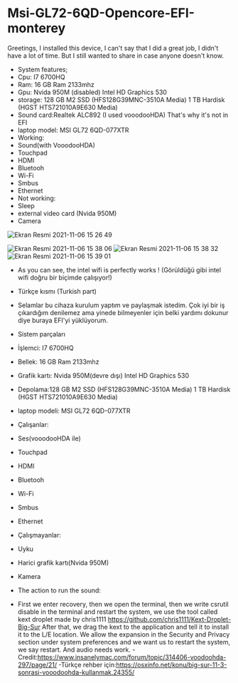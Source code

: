 # Msi-GL72-6QD-Opencore-EFI-monterey 
Greetings, I installed this device, I can't say that I did a great job, I didn't have a lot of time. But I still wanted to share in case anyone doesn't know.
- System features;
- Cpu: I7 6700HQ 
- Ram: 16 GB Ram 2133mhz
- Gpu:  Nvida 950M (disabled) Intel HD Graphics 530 
- storage: 128 GB M2 SSD (HFS128G39MNC-3510A Media)  1 TB Hardisk (HGST HTS721010A9E630 Media)
- Sound card:Realtek ALC892 (I used vooodooHDA) That's why it's not in EFI
- laptop model: MSI GL72 6QD-077XTR
- Working:
- Sound(with VooodooHDA)
- Touchpad
- HDMI
- Bluetooh
- Wi-Fi
- Smbus
- Ethernet
- Not working:
- Sleep 
- external video card (Nvida 950M)
- Camera

 ![Ekran Resmi 2021-11-06 15 26 49](https://user-images.githubusercontent.com/79666042/140609896-16e511ea-beec-4287-a23c-e542fd5254b1.png)
 
![Ekran Resmi 2021-11-06 15 38 06](https://user-images.githubusercontent.com/79666042/140609927-59cd779a-fa5d-455b-b433-c7b55b0f4d22.png)
![Ekran Resmi 2021-11-06 15 38 32](https://user-images.githubusercontent.com/79666042/140609944-a5eec93d-0bfa-4f78-9070-3aed5256c9c1.png)
![Ekran Resmi 2021-11-06 15 39 01](https://user-images.githubusercontent.com/79666042/140610004-326324fb-b0b5-4d85-88b5-f4c27f12a639.png)

- As you can see, the intel wifi is perfectly works ! (Görüldüğü gibi intel wifi doğru bir biçimde çalışıyor!)

- Türkçe kısmı (Turkish part)
- Selamlar  bu cihaza kurulum yaptım ve paylaşmak istedim. Çok iyi bir iş çıkardığım denilemez ama yinede bilmeyenler için belki yardımı dokunur diye buraya EFI'yi  yüklüyorum. 
- Sistem parçaları
- İşlemci: I7 6700HQ
- Bellek: 16 GB Ram 2133mhz
- Grafik kartı: Nvida 950M(devre dışı) Intel HD Graphics 530 
- Depolama:128 GB M2 SSD (HFS128G39MNC-3510A Media)  1 TB Hardisk (HGST HTS721010A9E630 Media)
- laptop modeli: MSI GL72 6QD-077XTR
- Çalışanlar:
- Ses(vooodooHDA ile) 
- Touchpad
- HDMI
- Bluetooh
- Wi-Fi
- Smbus 
- Ethernet
- Çalışmayanlar:
- Uyku
- Harici grafik kartı(Nvida 950M)
- Kamera
 
 
- The action to run the sound:
- First we enter recovery, then we open the terminal, then we write csrutil disable in the terminal and restart the system, we use the tool called kext droplet made by chris1111 https://github.com/chris1111/Kext-Droplet-Big-Sur   After that, we drag the kext to the application and tell it to install it to the L/E location.
We allow the expansion in the Security and Privacy section under system preferences and we want us to restart the system, we say restart. And audio needs work.
-Credit:https://www.insanelymac.com/forum/topic/314406-voodoohda-297/page/21/
-Türkçe rehber için:https://osxinfo.net/konu/big-sur-11-3-sonrasi-vooodoohda-kullanmak.24355/
